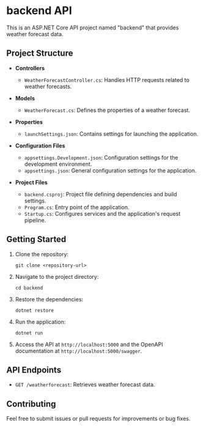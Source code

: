 # backend API

This is an ASP.NET Core API project named "backend" that provides weather forecast data.

## Project Structure

- **Controllers**
  - `WeatherForecastController.cs`: Handles HTTP requests related to weather forecasts.
  
- **Models**
  - `WeatherForecast.cs`: Defines the properties of a weather forecast.

- **Properties**
  - `launchSettings.json`: Contains settings for launching the application.

- **Configuration Files**
  - `appsettings.Development.json`: Configuration settings for the development environment.
  - `appsettings.json`: General configuration settings for the application.

- **Project Files**
  - `backend.csproj`: Project file defining dependencies and build settings.
  - `Program.cs`: Entry point of the application.
  - `Startup.cs`: Configures services and the application's request pipeline.

## Getting Started

1. Clone the repository:
   ```
   git clone <repository-url>
   ```

2. Navigate to the project directory:
   ```
   cd backend
   ```

3. Restore the dependencies:
   ```
   dotnet restore
   ```

4. Run the application:
   ```
   dotnet run
   ```

5. Access the API at `http://localhost:5000` and the OpenAPI documentation at `http://localhost:5000/swagger`.

## API Endpoints

- `GET /weatherforecast`: Retrieves weather forecast data.

## Contributing

Feel free to submit issues or pull requests for improvements or bug fixes.